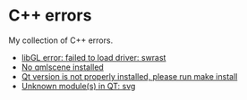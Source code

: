 # C++ errors

My collection of C++ errors.

 * [libGL error: failed to load driver: swrast](failed_to_load_driver_swrast.md)
 * [No qmlscene installed](No_qmlscene_installed.md)
 * [Qt version is not properly installed, please run make install](Qt_version_is_not_properly_installed.md)
 * [Unknown module(s) in QT: svg](Unknown_module_s_in_QT_svg.md)

